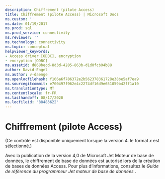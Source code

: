 ```yaml
---
description: Chiffrement (pilote Access)
title: Chiffrement (pilote Access) | Microsoft Docs
ms.custom: ''
ms.date: 01/19/2017
ms.prod: sql
ms.prod_service: connectivity
ms.reviewer: ''
ms.technology: connectivity
ms.topic: conceptual
helpviewer_keywords:
- Access driver [ODBC], encryption
- encryption [ODBC]
ms.assetid: d868becd-8d3d-4285-863b-d1d0fcb04b88
author: David-Engel
ms.author: v-daenge
ms.openlocfilehash: f166a6f786372e2b562378361728e38be5af7ea9
ms.sourcegitcommit: e700497f962e4c2274df16d9e651059b42ff1a10
ms.translationtype: MT
ms.contentlocale: fr-FR
ms.lasthandoff: 08/17/2020
ms.locfileid: "88483622"
---
```

# <a name="encryption-access-driver"></a>Chiffrement (pilote Access)
(Ce contrôle est disponible uniquement lorsque la version 4. le format *x* est sélectionné.)  
  
 Avec la publication de la version 4,0 de Microsoft Jet Moteur de base de données, le chiffrement de base de données est autorisé lors de la création de bases de données Access. Pour plus d’informations, consultez le *Guide de référence du programmeur Jet moteur de base de données* .
